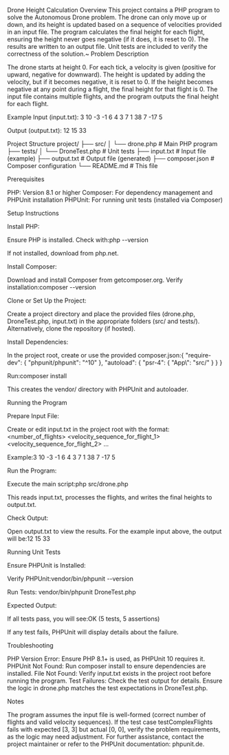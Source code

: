 Drone Height Calculation
Overview
This project contains a PHP program to solve the Autonomous Drone problem. The drone can only move up or down, and its height is updated based on a sequence of velocities provided in an input file. The program calculates the final height for each flight, ensuring the height never goes negative (if it does, it is reset to 0). The results are written to an output file. Unit tests are included to verify the correctness of the solution.~
Problem Description

The drone starts at height 0.
For each tick, a velocity is given (positive for upward, negative for downward).
The height is updated by adding the velocity, but if it becomes negative, it is reset to 0.
If the height becomes negative at any point during a flight, the final height for that flight is 0.
The input file contains multiple flights, and the program outputs the final height for each flight.

Example
Input (input.txt):
3
10 -3 -1 6
4 3 7 1
38 7 -17 5

Output (output.txt):
12
15
33

Project Structure
project/
├── src/
│   └── drone.php         # Main PHP program
├── tests/
│   └── DroneTest.php     # Unit tests
├── input.txt             # Input file (example)
├── output.txt            # Output file (generated)
├── composer.json         # Composer configuration
└── README.md             # This file

Prerequisites

PHP: Version 8.1 or higher
Composer: For dependency management and PHPUnit installation
PHPUnit: For running unit tests (installed via Composer)

Setup Instructions

Install PHP:

Ensure PHP is installed. Check with:php --version


If not installed, download from php.net.


Install Composer:

Download and install Composer from getcomposer.org.
Verify installation:composer --version




Clone or Set Up the Project:

Create a project directory and place the provided files (drone.php, DroneTest.php, input.txt) in the appropriate folders (src/ and tests/).
Alternatively, clone the repository (if hosted).


Install Dependencies:

In the project root, create or use the provided composer.json:{
    "require-dev": {
        "phpunit/phpunit": "^10"
    },
    "autoload": {
        "psr-4": {
            "App\\": "src/"
        }
    }
}


Run:composer install

This creates the vendor/ directory with PHPUnit and autoloader.



Running the Program

Prepare Input File:

Create or edit input.txt in the project root with the format:<number_of_flights>
<velocity_sequence_for_flight_1>
<velocity_sequence_for_flight_2>
...

Example:3
10 -3 -1 6
4 3 7 1
38 7 -17 5




Run the Program:

Execute the main script:php src/drone.php


This reads input.txt, processes the flights, and writes the final heights to output.txt.


Check Output:

Open output.txt to view the results. For the example input above, the output will be:12
15
33





Running Unit Tests

Ensure PHPUnit is Installed:

Verify PHPUnit:vendor/bin/phpunit --version




Run Tests: vendor/bin/phpunit DroneTest.php



Expected Output:

If all tests pass, you will see:OK (5 tests, 5 assertions)


If any test fails, PHPUnit will display details about the failure.



Troubleshooting

PHP Version Error: Ensure PHP 8.1+ is used, as PHPUnit 10 requires it.
PHPUnit Not Found: Run composer install to ensure dependencies are installed.
File Not Found: Verify input.txt exists in the project root before running the program.
Test Failures: Check the test output for details. Ensure the logic in drone.php matches the test expectations in DroneTest.php.

Notes

The program assumes the input file is well-formed (correct number of flights and valid velocity sequences).
If the test case testComplexFlights fails with expected [3, 3] but actual [0, 0], verify the problem requirements, as the logic may need adjustment.
For further assistance, contact the project maintainer or refer to the PHPUnit documentation: phpunit.de.
